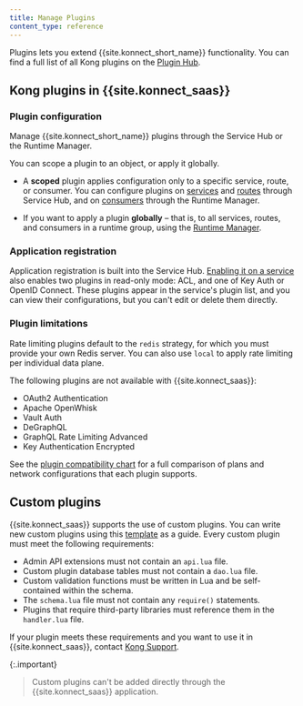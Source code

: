 ```yaml
---
title: Manage Plugins
content_type: reference
---
```


Plugins lets you extend {{site.konnect_short_name}} functionality. You can
find a full list of all Kong plugins on the [Plugin Hub](/hub/).

## Kong plugins in {{site.konnect_saas}}

### Plugin configuration

Manage {{site.konnect_short_name}} plugins through the Service Hub or
the Runtime Manager.

You can scope a plugin to an object, or apply it globally.

* A **scoped** plugin applies configuration only to a specific service, route,
or consumer. You can configure plugins on
[services](/konnect/servicehub/enable-service-plugin) and
[routes](/konnect/servicehub/enable-route-plugin) through Service Hub, and on
[consumers](/konnect/runtime-manager/gateway-config)
through the Runtime Manager.

* If you want to apply a plugin **globally** &ndash; that is, to all services,
routes, and consumers in a runtime group, using the
[Runtime Manager](/konnect/runtime-manager/gateway-config).

### Application registration

Application registration is built into the Service Hub.
[Enabling it on a service](/konnect/dev-portal/applications/enable-app-reg)
also enables two plugins in read-only mode: ACL, and one of Key Auth or OpenID
Connect. These plugins appear in the service's plugin list, and you can view their
configurations, but you can't edit or delete them directly.

### Plugin limitations

Rate limiting plugins default to the `redis` strategy, for which you must
provide your own Redis server. You can also use `local` to apply rate limiting
per individual data plane.

The following plugins are not available with {{site.konnect_saas}}:
* OAuth2 Authentication
* Apache OpenWhisk
* Vault Auth
* DeGraphQL
* GraphQL Rate Limiting Advanced
* Key Authentication Encrypted

See the [plugin compatibility chart](/hub/plugins/compatibility/)
for a full comparison of plans and network configurations that each plugin
supports.

## Custom plugins

{{site.konnect_saas}} supports the use of custom plugins. You can write new custom plugins using this [template](https://github.com/Kong/kong-plugin) as a guide. Every custom plugin must meet the following requirements:

* Admin API extensions must not contain an `api.lua` file.
* Custom plugin database tables must not contain a `dao.lua` file.
* Custom validation functions must be written in Lua and be self-contained within the schema.
* The `schema.lua` file must not contain any `require()` statements.
* Plugins that require third-party libraries must reference them in the `handler.lua` file.

If your plugin meets these requirements and you want to use it in
{{site.konnect_saas}}, contact [Kong Support](https://support.konghq.com/).

{:.important}
> Custom plugins can't be added directly through the {{site.konnect_saas}} application.

